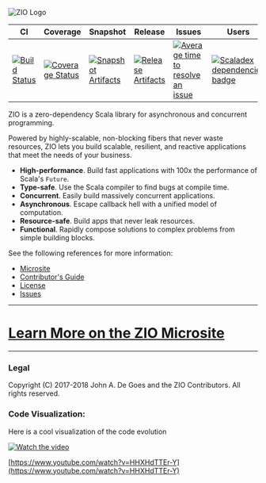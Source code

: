 ![ZIO Logo](./ZIO.png)

| CI | Coverage | Snapshot | Release | Issues | Users |
| --- | --- | --- | --- | --- | --- |
| [![Build Status][Badge-Travis]][Link-Travis] | [![Coverage Status][Badge-Codecov]][Link-Codecov] | [![Snapshot Artifacts][Badge-SonatypeSnapshots]][Link-SonatypeSnapshots] | [![Release Artifacts][Badge-SonatypeReleases]][Link-SonatypeReleases] | [![Average time to resolve an issue][Badge-IsItMaintained]][Link-IsItMaintained] | [![Scaladex dependencies badge][Badge-Scaladex]][Link-Scaladex] |

ZIO is a zero-dependency Scala library for asynchronous and concurrent programming.

Powered by highly-scalable, non-blocking fibers that never waste resources, ZIO lets you build scalable, resilient, and reactive applications that meet the needs of your business.

 - **High-performance**. Build fast applications with 100x the performance of Scala's `Future`.
 - **Type-safe**. Use the Scala compiler to find bugs at compile time.
 - **Concurrent**. Easily build massively concurrent applications.
 - **Asynchronous**. Escape callback hell with a unified model of computation.
 - **Resource-safe**. Build apps that never leak resources.
 - **Functional**. Rapidly compose solutions to complex problems from simple building blocks.

See the following references for more information:

 - [Microsite](https://scalaz.github.io/scalaz-zio/)
 - [Contributor's Guide](CONTRIBUTING.md)
 - [License](LICENSE)
 - [Issues](https://github.com/scalaz/scalaz-zio/issues)

---

# [Learn More on the ZIO Microsite](https://scalaz.github.io/scalaz-zio/)

---

### Legal

Copyright (C) 2017-2018 John A. De Goes and the ZIO Contributors. All rights reserved.


[Link-Codecov]: https://codecov.io/gh/scalaz/scalaz-zio?branch=master "Codecov"
[Link-IsItMaintained]: http://isitmaintained.com/project/scalaz/scalaz-zio "Average time to resolve an issue"
[Link-Scaladex]: https://index.scala-lang.org/search?q=dependencies:scalaz/scalaz-zio "Scaladex"
[Link-SonatypeReleases]: https://oss.sonatype.org/content/repositories/releases/org/scalaz/scalaz-zio_2.12/ "Sonatype Releases"
[Link-SonatypeSnapshots]: https://oss.sonatype.org/content/repositories/staging/org/scalaz/scalaz-zio_2.12/ "Sonatype Snapshots"
[Link-Travis]: https://travis-ci.org/scalaz/scalaz-zio "Travis CI"

[Badge-Codecov]: https://codecov.io/gh/scalaz/scalaz-zio/coverage.svg?branch=master "Codecov"
[Badge-IsItMaintained]: http://isitmaintained.com/badge/resolution/scalaz/scalaz-zio.svg "Average time to resolve an issue"
[Badge-Scaladex]: https://index.scala-lang.org/count.svg?q=dependencies:scalaz/scalaz-zio&subject=scaladex "Scaladex"
[Badge-SonatypeReleases]: https://img.shields.io/nexus/r/https/oss.sonatype.org/org.scalaz/scalaz-zio_2.12.svg "Sonatype Releases"
[Badge-SonatypeSnapshots]: https://img.shields.io/nexus/s/https/oss.sonatype.org/org.scalaz/scalaz-zio_2.12.svg "Sonatype Snapshots"
[Badge-Travis]: https://travis-ci.org/scalaz/scalaz-zio.svg?branch=master "Travis CI"

### Code Visualization:

Here is a cool visualization of the code evolution

 [![Watch the video](https://img.youtube.com/vi/HHXHdTTEr-Y/0.jpg)](https://www.youtube.com/watch?v=HHXHdTTEr-Y)

 [https://www.youtube.com/watch?v=HHXHdTTEr-Y](https://www.youtube.com/watch?v=HHXHdTTEr-Y)


